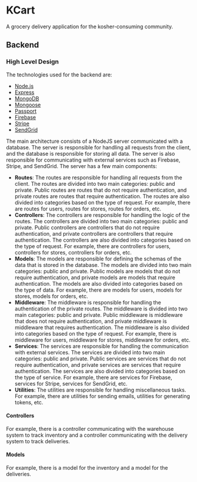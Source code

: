 # KCart
A grocery delivery application for the kosher-consuming community.

## Backend

### High Level Design

The technologies used for the backend are:
- [Node.js](https://nodejs.org/en/)
- [Express](https://expressjs.com/)
- [MongoDB](https://www.mongodb.com/)
- [Mongoose](https://mongoosejs.com/)
- [Passport](http://www.passportjs.org/)
- [Firebase](https://firebase.google.com/)
- [Stripe](https://stripe.com/)
- [SendGrid](https://sendgrid.com/)

The main architecture consists of a NodeJS server communicated with a database. The server is responsible for handling all requests from the client, and the database is responsible for storing all data. The server is also responsible for communicating with external services such as Firebase, Stripe, and SendGrid.
The server has a few main components:
- **Routes**: The routes are responsible for handling all requests from the client. The routes are divided into two main categories: public and private. Public routes are routes that do not require authentication, and private routes are routes that require authentication. The routes are also divided into categories based on the type of request. For example, there are routes for users, routes for stores, routes for orders, etc.
- **Controllers**: The controllers are responsible for handling the logic of the routes. The controllers are divided into two main categories: public and private. Public controllers are controllers that do not require authentication, and private controllers are controllers that require authentication. The controllers are also divided into categories based on the type of request. For example, there are controllers for users, controllers for stores, controllers for orders, etc.
- **Models**: The models are responsible for defining the schemas of the data that is stored in the database. The models are divided into two main categories: public and private. Public models are models that do not require authentication, and private models are models that require authentication. The models are also divided into categories based on the type of data. For example, there are models for users, models for stores, models for orders, etc.
- **Middleware**: The middleware is responsible for handling the authentication of the private routes. The middleware is divided into two main categories: public and private. Public middleware is middleware that does not require authentication, and private middleware is middleware that requires authentication. The middleware is also divided into categories based on the type of request. For example, there is middleware for users, middleware for stores, middleware for orders, etc.
- **Services**: The services are responsible for handling the communication with external services. The services are divided into two main categories: public and private. Public services are services that do not require authentication, and private services are services that require authentication. The services are also divided into categories based on the type of service. For example, there are services for Firebase, services for Stripe, services for SendGrid, etc.
- **Utilities**: The utilities are responsible for handling miscellaneous tasks. For example, there are utilities for sending emails, utilities for generating tokens, etc.

#### Controllers

For example, there is a controller communicating with the warehouse system to track inventory and a controller communicating with the delivery system to track deliveries.

#### Models

For example, there is a model for the inventory and a model for the deliveries.
